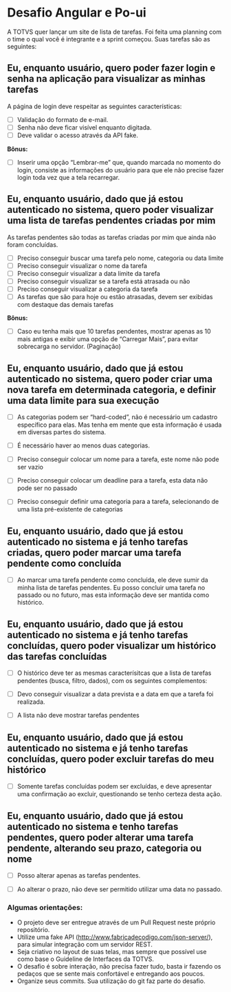 # Desafio Angular e Po-ui

A TOTVS quer lançar um site de lista de tarefas. Foi feita uma planning com o time o qual você é integrante e a sprint começou. Suas tarefas são as seguintes:<br>

## Eu, enquanto usuário, quero poder fazer login e senha na aplicação para visualizar as minhas tarefas
A página de login deve respeitar as seguintes características:

* [ ] Validação do formato de e-mail. 
* [ ] Senha não deve ficar visível enquanto digitada.
* [ ] Deve validar o acesso através da API fake.

**Bônus:**

* [ ] Inserir uma opção “Lembrar-me” que, quando marcada no momento do login, consiste as informações do usuário para que ele não precise fazer login toda vez que a tela recarregar.

## Eu, enquanto usuário, dado que já estou autenticado no sistema, quero poder visualizar uma lista de tarefas pendentes criadas por mim
As tarefas pendentes são todas as tarefas criadas por mim que ainda não foram concluídas.

* [ ] Preciso conseguir buscar uma tarefa pelo nome, categoria ou data limite
* [ ] Preciso conseguir visualizar o nome da tarefa
* [ ] Preciso conseguir visualizar a data limite da tarefa
* [ ] Preciso conseguir visualizar se a tarefa está atrasada ou não
* [ ] Preciso conseguir visualizar a categoria da tarefa
* [ ] As tarefas que são para hoje ou estão atrasadas, devem ser exibidas com destaque das demais tarefas

**Bônus:**

* [ ] Caso eu tenha mais que 10 tarefas pendentes, mostrar apenas as 10 mais antigas e exibir uma opção de “Carregar Mais”, para evitar sobrecarga no servidor. (Paginação)

## Eu, enquanto usuário, dado que já estou autenticado no sistema, quero poder criar uma nova tarefa em determinada categoria, e definir uma data limite para sua execução
* [ ] As categorias podem ser “hard-coded”, não é necessário um cadastro específico para elas. Mas tenha em mente que esta informação é usada em diversas partes do sistema.

* [ ] É necessário haver ao menos duas categorias.

* [ ] Preciso conseguir colocar um nome para a tarefa, este nome não pode ser vazio 
* [ ] Preciso conseguir colocar um deadline para a tarefa, esta data não pode ser no passado 
* [ ] Preciso conseguir definir uma categoria para a tarefa, selecionando de uma lista pré-existente de categorias 

## Eu, enquanto usuário, dado que já estou autenticado no sistema e já tenho tarefas criadas, quero poder marcar uma tarefa pendente como concluída
* [ ] Ao marcar uma tarefa pendente como concluída, ele deve sumir da minha lista de tarefas pendentes. Eu posso concluir uma tarefa no passado ou no futuro, mas esta informação deve ser mantida como histórico.

## Eu, enquanto usuário, dado que já estou autenticado no sistema e já tenho tarefas concluídas, quero poder visualizar um histórico das tarefas concluídas
* [ ] O histórico deve ter as mesmas caracterísitcas que a lista de tarefas pendentes (busca, filtro, dados), com os seguintes complementos:

* [ ] Devo conseguir visualizar a data prevista e a data em que a tarefa foi realizada. 
* [ ] A lista não deve mostrar tarefas pendentes 

## Eu, enquanto usuário, dado que já estou autenticado no sistema e já tenho tarefas concluídas, quero poder excluir tarefas do meu histórico
* [ ] Somente tarefas concluídas podem ser excluídas, e deve apresentar uma confirmação ao excluir, questionando se tenho certeza desta ação.

## Eu, enquanto usuário, dado que já estou autenticado no sistema e tenho tarefas pendentes, quero poder alterar uma tarefa pendente, alterando seu prazo, categoria ou nome
* [ ] Posso alterar apenas as tarefas pendentes.

* [ ] Ao alterar o prazo, não deve ser permitido utilizar uma data no passado.

### Algumas orientações:
* O projeto deve ser entregue através de um Pull Request neste próprio repositório. 
* Utilize uma fake API (http://www.fabricadecodigo.com/json-server/), para simular integração com um servidor REST. 
* Seja criativo no layout de suas telas, mas sempre que possível use como base o Guideline de Interfaces da TOTVS. 
* O desafio é sobre interação, não precisa fazer tudo, basta ir fazendo os pedaços que se sente mais confortável e entregando aos poucos. 
* Organize seus commits. Sua utilização do git faz parte do desafio. 